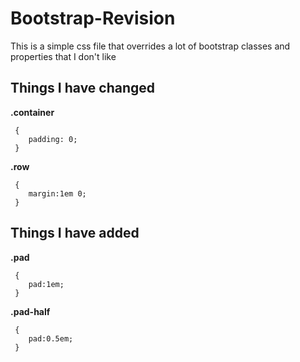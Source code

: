 # Bootstrap-Revision
This is a simple css file that overrides a lot of bootstrap classes and properties that I don't like

## Things I have changed

**.container**
```
 {
	padding: 0;
 }
```


**.row**
```
 {
	margin:1em 0;
 }

```

## Things I have added

**.pad**
```
 {
	pad:1em;
 }

```

**.pad-half**
```
 {
	pad:0.5em;
 }

```
